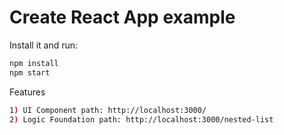 # Create React App example

Install it and run:

```sh
npm install
npm start
```

Features
```sh
1) UI Component path: http://localhost:3000/
2) Logic Foundation path: http://localhost:3000/nested-list
```